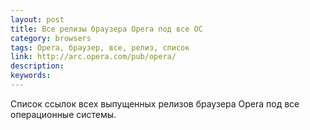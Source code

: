 ```yaml
---
layout: post
title: Все релизы браузера Opera под все ОС
category: browsers
tags: Opera, браузер, все, релиз, список
link: http://arc.opera.com/pub/opera/
description:
keywords:
---
```


<p>Список ссылок всех выпущенных релизов браузера Opera под все операционные системы.</p>
